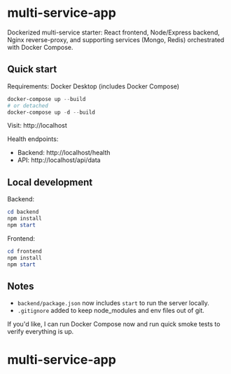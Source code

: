 # multi-service-app

Dockerized multi-service starter: React frontend, Node/Express backend, Nginx reverse-proxy, and supporting services (Mongo, Redis) orchestrated with Docker Compose.

## Quick start

Requirements: Docker Desktop (includes Docker Compose)

```powershell
docker-compose up --build
# or detached
docker-compose up -d --build
```

Visit: http://localhost

Health endpoints:
- Backend: http://localhost/health
- API: http://localhost/api/data

## Local development

Backend:

```powershell
cd backend
npm install
npm start
```

Frontend:

```powershell
cd frontend
npm install
npm start
```

## Notes
- `backend/package.json` now includes `start` to run the server locally.
- `.gitignore` added to keep node_modules and env files out of git.

If you'd like, I can run Docker Compose now and run quick smoke tests to verify everything is up. 
# multi-service-app
